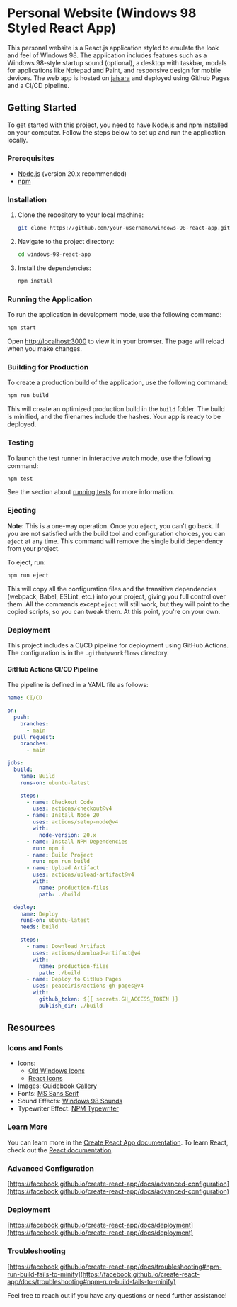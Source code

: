 # Personal Website (Windows 98 Styled React App)

This personal website is a React.js application styled to emulate the look and feel of Windows 98. The application includes features such as a Windows 98-style startup sound (optional), a desktop with taskbar, modals for applications like Notepad and Paint, and responsive design for mobile devices. The web app is hosted on [jaisara](https://www.jaisara.org/) and deployed using Github Pages and a CI/CD pipeline. 

## Getting Started

To get started with this project, you need to have Node.js and npm installed on your computer. Follow the steps below to set up and run the application locally.

### Prerequisites

- [Node.js](https://nodejs.org/) (version 20.x recommended)
- [npm](https://www.npmjs.com/)

### Installation

1. Clone the repository to your local machine:
    ```bash
    git clone https://github.com/your-username/windows-98-react-app.git
    ```
2. Navigate to the project directory:
    ```bash
    cd windows-98-react-app
    ```
3. Install the dependencies:
    ```bash
    npm install
    ```

### Running the Application

To run the application in development mode, use the following command:
```bash
npm start
```
Open [http://localhost:3000](http://localhost:3000) to view it in your browser. The page will reload when you make changes.

### Building for Production

To create a production build of the application, use the following command:
```bash
npm run build
```
This will create an optimized production build in the `build` folder. The build is minified, and the filenames include the hashes. Your app is ready to be deployed.

### Testing

To launch the test runner in interactive watch mode, use the following command:
```bash
npm test
```
See the section about [running tests](https://facebook.github.io/create-react-app/docs/running-tests) for more information.

### Ejecting

**Note:** This is a one-way operation. Once you `eject`, you can't go back. If you are not satisfied with the build tool and configuration choices, you can `eject` at any time. This command will remove the single build dependency from your project.

To eject, run:
```bash
npm run eject
```
This will copy all the configuration files and the transitive dependencies (webpack, Babel, ESLint, etc.) into your project, giving you full control over them. All the commands except `eject` will still work, but they will point to the copied scripts, so you can tweak them. At this point, you're on your own.

### Deployment

This project includes a CI/CD pipeline for deployment using GitHub Actions. The configuration is in the `.github/workflows` directory.

#### GitHub Actions CI/CD Pipeline

The pipeline is defined in a YAML file as follows:

```yaml
name: CI/CD

on:
  push:
    branches:
      - main
  pull_request:
    branches:
      - main

jobs:
  build:
    name: Build
    runs-on: ubuntu-latest

    steps:
      - name: Checkout Code
        uses: actions/checkout@v4
      - name: Install Node 20
        uses: actions/setup-node@v4
        with:
          node-version: 20.x
      - name: Install NPM Dependencies
        run: npm i
      - name: Build Project
        run: npm run build
      - name: Upload Artifact
        uses: actions/upload-artifact@v4
        with:
          name: production-files
          path: ./build

  deploy:
    name: Deploy
    runs-on: ubuntu-latest
    needs: build

    steps:
      - name: Download Artifact
        uses: actions/download-artifact@v4
        with:
          name: production-files
          path: ./build
      - name: Deploy to GitHub Pages
        uses: peaceiris/actions-gh-pages@v4
        with:
          github_token: ${{ secrets.GH_ACCESS_TOKEN }}
          publish_dir: ./build
```

## Resources

### Icons and Fonts
- Icons:
  - [Old Windows Icons](https://oldwindowsicons.tumblr.com/tagged/windows%2098)
  - [React Icons](https://react-icons.github.io/react-icons/)
- Images: [Guidebook Gallery](https://guidebookgallery.org/screenshots/win98)
- Fonts: [MS Sans Serif](https://fontstruct.com/fontstructions/show/2096359/ms-sans-serif-1-1)
- Sound Effects: [Windows 98 Sounds](https://www.youtube.com/watch?v=4-3iMdEQjPU)
- Typewriter Effect: [NPM Typewriter](https://www.npmjs.com/package/typewriter-effect)

### Learn More

You can learn more in the [Create React App documentation](https://facebook.github.io/create-react-app/docs/getting-started). To learn React, check out the [React documentation](https://reactjs.org/).

### Advanced Configuration

[https://facebook.github.io/create-react-app/docs/advanced-configuration](https://facebook.github.io/create-react-app/docs/advanced-configuration)

### Deployment

[https://facebook.github.io/create-react-app/docs/deployment](https://facebook.github.io/create-react-app/docs/deployment)

### Troubleshooting

[https://facebook.github.io/create-react-app/docs/troubleshooting#npm-run-build-fails-to-minify](https://facebook.github.io/create-react-app/docs/troubleshooting#npm-run-build-fails-to-minify)

Feel free to reach out if you have any questions or need further assistance!